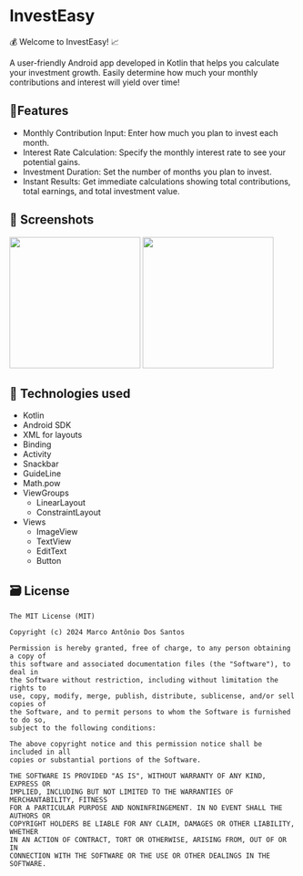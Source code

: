 # InvestEasy
💰 Welcome to InvestEasy! 📈

A user-friendly Android app developed in Kotlin that helps you calculate your investment growth. Easily determine how much your monthly contributions and interest will yield over time!
## 📱Features
- Monthly Contribution Input: Enter how much you plan to invest each month.
- Interest Rate Calculation: Specify the monthly interest rate to see your potential gains.
- Investment Duration: Set the number of months you plan to invest.
- Instant Results: Get immediate calculations showing total contributions, total earnings, and total investment value.
## 📸 Screenshots
<img src="https://github.com/user-attachments/assets/53f1e88b-eabb-4128-bd0f-47f054ef4990" width=230/> <img src="https://github.com/user-attachments/assets/52028be8-58ff-4d4b-8289-d5d8e3480bb1" width=230/>
## 🔧 Technologies used
- Kotlin
- Android SDK
- XML for layouts
- Binding
- Activity
- Snackbar
- GuideLine
- Math.pow
- ViewGroups
  - LinearLayout
  - ConstraintLayout
- Views
  - ImageView
  - TextView
  - EditText
  - Button
## 🗃️ License
```
The MIT License (MIT)

Copyright (c) 2024 Marco Antônio Dos Santos

Permission is hereby granted, free of charge, to any person obtaining a copy of
this software and associated documentation files (the "Software"), to deal in
the Software without restriction, including without limitation the rights to
use, copy, modify, merge, publish, distribute, sublicense, and/or sell copies of
the Software, and to permit persons to whom the Software is furnished to do so,
subject to the following conditions:

The above copyright notice and this permission notice shall be included in all
copies or substantial portions of the Software.

THE SOFTWARE IS PROVIDED "AS IS", WITHOUT WARRANTY OF ANY KIND, EXPRESS OR
IMPLIED, INCLUDING BUT NOT LIMITED TO THE WARRANTIES OF MERCHANTABILITY, FITNESS
FOR A PARTICULAR PURPOSE AND NONINFRINGEMENT. IN NO EVENT SHALL THE AUTHORS OR
COPYRIGHT HOLDERS BE LIABLE FOR ANY CLAIM, DAMAGES OR OTHER LIABILITY, WHETHER
IN AN ACTION OF CONTRACT, TORT OR OTHERWISE, ARISING FROM, OUT OF OR IN
CONNECTION WITH THE SOFTWARE OR THE USE OR OTHER DEALINGS IN THE SOFTWARE.

